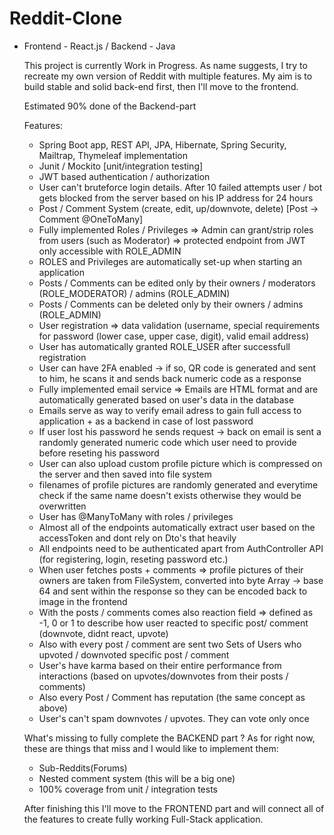 # Reddit-Clone

 - Frontend - React.js / Backend - Java
    
    This project is currently Work in Progress. As name suggests, I try to recreate my own version of Reddit with multiple features.
    My aim is to build stable and solid back-end first, then I'll move to the frontend.
    
    Estimated 90% done of the Backend-part
    
    Features:
     - Spring Boot app, REST API, JPA, Hibernate, Spring Security, Mailtrap, Thymeleaf implementation
     - Junit / Mockito [unit/integration testing]
     - JWT based authentication / authorization
     - User can't bruteforce login details. After 10 failed attempts user / bot gets blocked from the server based on his IP address for 24 hours
     - Post / Comment System (create, edit, up/downvote, delete) [Post -> Comment @OneToMany]
     - Fully implemented Roles / Privileges => Admin can grant/strip roles from users (such as Moderator) => protected endpoint from JWT
     only accessible with ROLE_ADMIN
     - ROLES and Privileges are automatically set-up when starting an application
     - Posts / Comments can be edited only by their owners / moderators (ROLE_MODERATOR) / admins (ROLE_ADMIN)
     - Posts / Comments can be deleted only by their owners / admins (ROLE_ADMIN)
     - User registration => data validation (username, special requirements for password (lower case, upper case, digit), valid email address)
     - User has automatically granted ROLE_USER after successfull registration
     - User can have 2FA enabled -> if so, QR code is generated and sent to him, he scans it and sends back numeric code as a response
     - Fully implemented email service => Emails are HTML format and are automatically generated based on user's data in the database
     - Emails serve as way to verify email adress to gain full access to application + as a backend in case of lost password
     - If user lost his password he sends request -> back on email is sent a randomly generated numeric code which user need to provide before
     reseting his password
     - User can also upload custom profile picture which is compressed on the server and then saved into file system
     - filenames of profile pictures are randomly generated and everytime check if the same name doesn't exists otherwise they would be overwritten
     - User has @ManyToMany with roles / privileges
     - Almost all of the endpoints automatically extract user based on the accessToken and dont rely on Dto's that heavily
     - All endpoints need to be authenticated apart from AuthController API (for registering, login, reseting password etc.)
     - When user fetches posts + comments => profile pictures of their owners are taken from FileSystem, converted into byte Array -> base 64
     and sent within the response so they can be encoded back to image in the frontend
     - With the posts / comments comes also reaction field => defined as -1, 0 or 1 to describe how user reacted to specific post/ comment 
     (downvote, didnt react, upvote)
     - Also with every post / comment are sent two Sets of Users who upvoted / downvoted specific post / comment
     - User's have karma based on their entire performance from interactions (based on upvotes/downvotes from their posts / comments)
     - Also every Post / Comment has reputation (the same concept as above)
     - User's can't spam downvotes / upvotes. They can vote only once

    What's missing to fully complete the BACKEND part ?
     As for right now, these are things that miss and I would like to implement them:
      - Sub-Reddits(Forums)
      - Nested comment system (this will be a big one)
      - 100% coverage from unit / integration tests

    After finishing this I'll move to the FRONTEND part and will connect all of the features to create fully working Full-Stack application.
